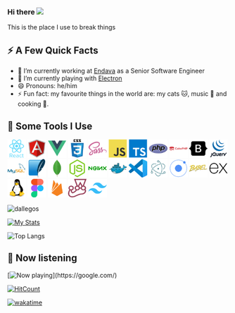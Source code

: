 ### Hi there <img src="https://media.giphy.com/media/hvRJCLFzcasrR4ia7z/giphy.gif" width="5%">

This is the place I use to break things

<h2>⚡️ A Few Quick Facts</h2>

- 🔭 I’m currently working at <a href="https://github.com/Endava/" target="_blank" rel="noopener noreferrer">Endava</a> as a Senior Software Engineer 
- 🌱 I’m currently playing with <a href="https://www.electronjs.org" target="_blank" rel="noopener noreferrer">Electron</a>
- 😄 Pronouns: he/him
- ⚡ Fun fact: my favourite things in the world are: my cats 🐱, music 🎸 and cooking 🍳. 


<h2>🚀 Some Tools I Use</h2>
<p align="left">
    <img src="https://raw.githubusercontent.com/devicons/devicon/master/icons/react/react-original-wordmark.svg" alt="react" width="42" height="42" />
    <img src="https://raw.githubusercontent.com/devicons/devicon/master/icons/angularjs/angularjs-original.svg" alt="angular-js" width="42" height="42" />
    <img src="https://raw.githubusercontent.com/devicons/devicon/master/icons/vuejs/vuejs-original.svg" alt="vue" width="42" height="42" />
    <img src="https://raw.githubusercontent.com/devicons/devicon/master/icons/css3/css3-original-wordmark.svg" alt="css3" width="42" height="42" />
    <img src="https://raw.githubusercontent.com/devicons/devicon/master/icons/sass/sass-original.svg" alt="sass" width="42" height="42" />
    <img src="https://raw.githubusercontent.com/devicons/devicon/master/icons/javascript/javascript-original.svg" alt="javascript" width="42" height="42" />
    <img src="https://raw.githubusercontent.com/devicons/devicon/master/icons/typescript/typescript-original.svg" alt="typescript" width="42" height="42" />
    <img src="https://raw.githubusercontent.com/devicons/devicon/master/icons/php/php-original.svg" alt="php" width="42" height="42"/>
    <img src="https://raw.githubusercontent.com/devicons/devicon/master/icons/cakephp/cakephp-plain-wordmark.svg" alt="cakephp" width="42" height="42"/>
    <img src="https://raw.githubusercontent.com/devicons/devicon/master/icons/bootstrap/bootstrap-plain.svg" alt="bootstrap" width="42" height="42" />
    <img src="https://raw.githubusercontent.com/devicons/devicon/master/icons/jquery/jquery-original-wordmark.svg" alt="jquery" width="42" height="42" />
    <img src="https://raw.githubusercontent.com/devicons/devicon/master/icons/mysql/mysql-original-wordmark.svg" alt="mysql" width="42" height="42" />
    <img src="https://raw.githubusercontent.com/devicons/devicon/master/icons/sqlite/sqlite-original.svg" alt="sqlite" width="42" height="42" />
    <img src="https://raw.githubusercontent.com/devicons/devicon/master/icons/mongodb/mongodb-original.svg" alt="mongodb" width="42" height="42" />
    <img src="https://raw.githubusercontent.com/devicons/devicon/master/icons/nodejs/nodejs-original.svg" alt="nodejs" width="42" height="42" />
    <img src="https://raw.githubusercontent.com/devicons/devicon/master/icons/nginx/nginx-original.svg" alt="nginx" width="42" height="42" />
    <img src="https://raw.githubusercontent.com/devicons/devicon/master/icons/docker/docker-original.svg" alt="Docker" width="42" height="42" />
    <img src="https://raw.githubusercontent.com/devicons/devicon/master/icons/vscode/vscode-original.svg" alt="Visual Studio Code" width="42" height="42" />
    <img src="https://raw.githubusercontent.com/devicons/devicon/master/icons/electron/electron-original.svg" alt="Electron" width="42" height="42" />
    <img src="https://raw.githubusercontent.com/devicons/devicon/master/icons/ionic/ionic-original.svg" alt="ionic" width="42" height="42" />
    <img src="https://raw.githubusercontent.com/devicons/devicon/master/icons/babel/babel-original.svg" alt="babel" width="42" height="42"  />
    <img src="https://raw.githubusercontent.com/devicons/devicon/master/icons/express/express-original.svg" alt="express" width="42" height="42"  />
    <img src="https://raw.githubusercontent.com/devicons/devicon/master/icons/linux/linux-original.svg" alt="linux" width="42" height="42"  />
    <img src="https://raw.githubusercontent.com/devicons/devicon/master/icons/figma/figma-original.svg" alt="figma" width="42" height="42"  />
    <img src="https://raw.githubusercontent.com/devicons/devicon/master/icons/firebase/firebase-plain.svg" alt="firebase" width="42" height="42"  />
    <img src="https://raw.githubusercontent.com/devicons/devicon/master/icons/jest/jest-plain.svg" alt="jest" width="42" height="42"  />
    <img src="https://raw.githubusercontent.com/devicons/devicon/master/icons/tailwindcss/tailwindcss-plain.svg" alt="tailwindcss" width="42" height="42"  />
</p>

<img src="https://github-readme-stats.vercel.app/api?username=dallegos&show_icons=true&count_private=true" alt="dallegos" />

[![My Stats](https://github-readme-stats.vercel.app/api/wakatime?username=1fd92ec6-d618-48df-818f-385fee893296)](https://github.com)

![Top Langs](https://github-readme-stats.vercel.app/api/top-langs/?username=dallegos&layout=compact)

<h2>🎵 Now listening</h2>

[![Now playing](https://spotify-info.onrender.com/now-playing/?)](https://google.com/)

<p>
    <a href="http://hits.dwyl.com/dallegos/dallegos/dallegos.svg?style=flat">
        <img src="https://hits.dwyl.com/dallegos/dallegos/dallegos.svg?style=flat" alt="HitCount">
    </a>
</p>

[![wakatime](https://wakatime.com/badge/user/1fd92ec6-d618-48df-818f-385fee893296.svg)](https://wakatime.com/@1fd92ec6-d618-48df-818f-385fee893296)
